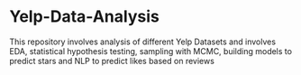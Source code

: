 # Yelp-Data-Analysis
This repository involves analysis of different Yelp Datasets and involves EDA, statistical hypothesis testing, sampling with MCMC, building models to predict stars and NLP to predict likes based on reviews 
